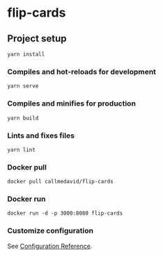 # flip-cards

## Project setup
```
yarn install
```

### Compiles and hot-reloads for development
```
yarn serve
```

### Compiles and minifies for production
```
yarn build
```

### Lints and fixes files
```
yarn lint
```

### Docker pull 
```
docker pull callmedavid/flip-cards
```

### Docker run 
```
docker run -d -p 3000:8080 flip-cards
```

### Customize configuration
See [Configuration Reference](https://cli.vuejs.org/config/).
